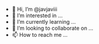 - 👋 Hi, I’m @javjaviii
- 👀 I’m interested in ...
- 🌱 I’m currently learning ...
- 💞️ I’m looking to collaborate on ...
- 📫 How to reach me ...

<!---
javjaviii/javjaviii is a ✨ special ✨ repository because its `README.md` (this file) appears on your GitHub profile.
You can click the Preview link to take a look at your changes.
--->
